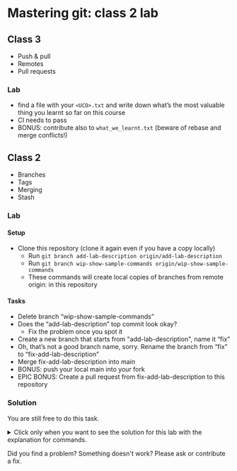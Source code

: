 # Mastering git: class 2 lab


## Class 3

* Push & pull
* Remotes
* Pull requests

### Lab

* find a file with your `<UCO>.txt` and write down what’s the most valuable thing you learnt so far on this course
* CI needs to pass
* BONUS: contribute also to `what_we_learnt.txt` (beware of rebase and merge conflicts!)


## Class 2

* Branches
* Tags
* Merging
* Stash

### Lab

#### Setup

* Clone this repository (clone it again even if you have a copy locally)
  * Run `git branch add-lab-description origin/add-lab-description`
  * Run `git branch wip-show-sample-commands origin/wip-show-sample-commands`
  * These commands will create local copies of branches from remote origin: in this repository

#### Tasks

* Delete branch “wip-show-sample-commands”
* Does the “add-lab-description” top commit look okay?
  * Fix the problem once you spot it
* Create a new branch that starts from "add-lab-description", name it “fix”
* Oh, that’s not a good branch name, sorry. Rename the branch from “fix” to “fix-add-lab-description”
* Merge fix-add-lab-description into main
* BONUS: push your local main into your fork
* EPIC BONUS: Create a pull request from fix-add-lab-description to this repository

### Solution

You are still free to do this task.

<details>
  <summary>Click only when you want to see the solution for this lab with the explanation for commands.</summary>

  1. Delete the branch: `git branch -D wip-show-sample-commands` (has to be `-D` since the branch is not merged).
  2. `git switch add-lab-description`, let's work on the "add-lab-description" branch.
  3. There is a typo in README.md, we can fix it easily: `workflowwwwwwwwwwwwwwwwwwwwww` → `workflow`.
  4. `git commit -a -m 'fix typo in readme'` - we want to preserve the original commit.
  5. `git switch -c fix`: instructions say to create this branch.
  6. Uhhhh, make your mind! 😄 `git branch -m fix fix-add-lab-description`
  7. `git switch main && git merge fix-add-lab-description`: merged, sweet!
  8. In order to push, we need to set up our fork remote, but let's do this properly:

   * `git remote rename origin upstream`: we want our for to be the default and the actual upstream repo to be named "upstream"
   * `git remote add origin git@github.com:$USERNAME/mastering-git-class2-lab`: now to set up our fork
   * `git fetch --all`: let's fetch all refs to be sure we set it up correctly

  9. Let's push to our fork's main to see our change: `git push origin main:main` (we are telling git to push our local branch `main` into our fork repository and name the branch `main` there: so basically put our new local commits from main into fork's main)
  10. The best practice is to create pull requests from dedicated branches, not main, so let's push again: `git push origin fix-add-lab-description:fix-add-lab-description`
  11. Time to create the PR!

</details>

Did you find a problem? Something doesn't work? Please ask or contribute a fix.
